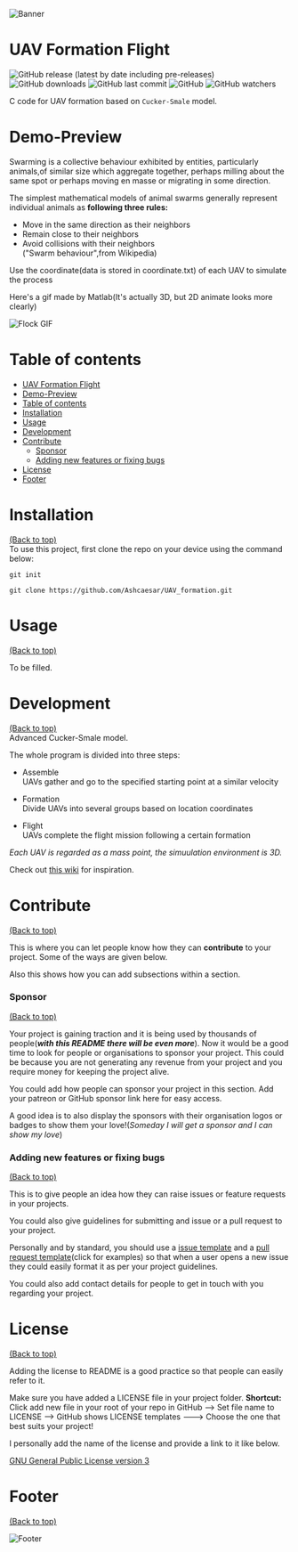 ![Banner](https://github.com/Ashcaesar/UAV_formation/blob/master/header.png)  
# UAV Formation Flight  
![GitHub release (latest by date including pre-releases)](https://img.shields.io/github/v/release/Ashcaesar/UAV_formation?include_prereleases)
![GitHub downloads](https://img.shields.io/github/downloads/Ashcaesar/UAV_formation/total?label=Downloads)
![GitHub last commit](https://img.shields.io/github/last-commit/Ashcaesar/UAV_formation)
![GitHub](https://img.shields.io/github/license/Ashcaesar/UAV_formation)
![GitHub watchers](https://img.shields.io/github/watchers/Ashcaesar/UAV_formation?style=social)  

C code for UAV formation based on `Cucker-Smale` model.  

# Demo-Preview
Swarming is a collective behaviour exhibited by entities, particularly animals,of similar size which aggregate together, perhaps milling about the same spot or perhaps moving en masse or migrating in some direction.  

The simplest mathematical models of animal swarms generally represent individual animals as __following three rules:__  
* Move in the same direction as their neighbors  
* Remain close to their neighbors  
* Avoid collisions with their neighbors  
("Swarm behaviour",from Wikipedia)

Use the coordinate(data is stored in coordinate.txt) of each UAV to simulate the process  
  
Here's a gif made by Matlab(It's actually 3D, but 2D animate looks more clearly)  

![Flock GIF](https://github.com/Ashcaesar/UAV_formation/blob/master/demo.gif)

# Table of contents  
- [UAV Formation Flight](#uav-formation-flight)
- [Demo-Preview](#demo-preview)
- [Table of contents](#table-of-contents)
- [Installation](#installation)
- [Usage](#usage)
- [Development](#development)
- [Contribute](#contribute)
    - [Sponsor](#sponsor)
    - [Adding new features or fixing bugs](#adding-new-features-or-fixing-bugs)
- [License](#license)
- [Footer](#footer)

# Installation
[(Back to top)](#table-of-contents)  
To use this project, first clone the repo on your device using the command below:

```git init```

```git clone https://github.com/Ashcaesar/UAV_formation.git```

# Usage
[(Back to top)](#table-of-contents)

To be filled.

# Development
[(Back to top)](#table-of-contents)  
Advanced Cucker-Smale model.  

The whole program is divided into three steps:  
* Assemble  
  UAVs gather and go to the specified starting point at a similar velocity  
  
* Formation  
  Divide UAVs into several groups based on location coordinates  
  
* Flight  
  UAVs complete the flight mission following a certain formation  
  
*Each UAV is regarded as a mass point, the simuulation environment is 3D.*

Check out [this wiki](https://github.com/navendu-pottekkat/nsfw-filter/wiki) for inspiration.

# Contribute
[(Back to top)](#table-of-contents)

This is where you can let people know how they can **contribute** to your project. Some of the ways are given below.

Also this shows how you can add subsections within a section.

### Sponsor
[(Back to top)](#table-of-contents)

Your project is gaining traction and it is being used by thousands of people(***with this README there will be even more***). Now it would be a good time to look for people or organisations to sponsor your project. This could be because you are not generating any revenue from your project and you require money for keeping the project alive.

You could add how people can sponsor your project in this section. Add your patreon or GitHub sponsor link here for easy access.

A good idea is to also display the sponsors with their organisation logos or badges to show them your love!(*Someday I will get a sponsor and I can show my love*)

### Adding new features or fixing bugs
[(Back to top)](#table-of-contents)

This is to give people an idea how they can raise issues or feature requests in your projects. 

You could also give guidelines for submitting and issue or a pull request to your project.

Personally and by standard, you should use a [issue template](https://github.com/navendu-pottekkat/nsfw-filter/blob/master/ISSUE_TEMPLATE.md) and a [pull request template](https://github.com/navendu-pottekkat/nsfw-filter/blob/master/PULL_REQ_TEMPLATE.md)(click for examples) so that when a user opens a new issue they could easily format it as per your project guidelines.

You could also add contact details for people to get in touch with you regarding your project.

# License
[(Back to top)](#table-of-contents)

Adding the license to README is a good practice so that people can easily refer to it.

Make sure you have added a LICENSE file in your project folder. **Shortcut:** Click add new file in your root of your repo in GitHub --> Set file name to LICENSE --> GitHub shows LICENSE templates ---> Choose the one that best suits your project!

I personally add the name of the license and provide a link to it like below.

[GNU General Public License version 3](https://opensource.org/licenses/GPL-3.0)

# Footer
[(Back to top)](#table-of-contents)

![Footer](https://github.com/Ashcaesar/UAV_formation/blob/master/fooooooter.png)

